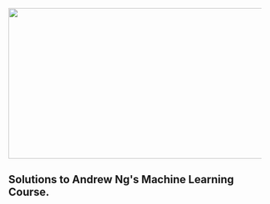 <p align="center">
  <img src="https://cdn-images-1.medium.com/max/1600/1*_eGKYpUT6dFjOPLHVLDsFw.png" height="300" width="553.5">
</p>

## Solutions to Andrew Ng's Machine Learning Course.
